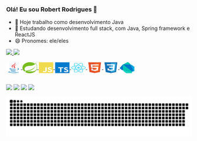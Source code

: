 ### Olá! Eu sou Robert Rodrigues 👋

- 🔭 Hoje trabalho como desenvolvimento Java
- 🌱 Estudando desenvolvimento full stack, com  Java, Spring framework e ReactJS
- 😄 Pronomes: ele/eles

 <div>
  <a href="https://github.com/robbintj">
  <img height="180em" src="https://github-readme-stats.vercel.app/api?username=robbintj&show_icons=true&theme=merko&include_all_commits=true&count_private=true"/>
  <img height="180em" src="https://github-readme-stats.vercel.app/api/top-langs/?username=robbintj&layout=compact&langs_count=7&theme=merko"/>
</div>
  
  <div style="display: inline_block"><br>
  <img align="center" alt="bob-Java" height="30" width="40" src="https://github.com/devicons/devicon/blob/master/icons/java/java-original.svg">
  <img align="center" alt="bob-Spring" height="30" width="40" src="https://github.com/devicons/devicon/blob/master/icons/spring/spring-original.svg">
  <img align="center" alt="bob-Js" height="30" width="40" src="https://raw.githubusercontent.com/devicons/devicon/master/icons/javascript/javascript-plain.svg">
  <img align="center" alt="bob-Ts" height="30" width="40" src="https://raw.githubusercontent.com/devicons/devicon/master/icons/typescript/typescript-plain.svg">
  <img align="center" alt="bob-React" height="30" width="40" src="https://raw.githubusercontent.com/devicons/devicon/master/icons/react/react-original.svg">
  <img align="center" alt="bob-HTML" height="30" width="40" src="https://raw.githubusercontent.com/devicons/devicon/master/icons/html5/html5-original.svg">
  <img align="center" alt="bob-CSS" height="30" width="40" src="https://raw.githubusercontent.com/devicons/devicon/master/icons/css3/css3-original.svg">
  <img align="center" alt="bob-Dart" height="30" width="40" src="https://github.com/devicons/devicon/blob/master/icons/dart/dart-original.svg">
    
</div>
  
  ##
  
  <div> 
     <a href="https://www.linkedin.com/in/robbintj" target="_blank"><img src="https://img.shields.io/badge/-LinkedIn-%230077B5?style=for-the-badge&logo=linkedin&logoColor=white" target="_blank"></a> 
     <a href = "mailto:robbintj@hotmail.com"><img src="https://img.shields.io/badge/Microsoft_Outlook-0078D4?style=for-the-badge&logo=microsoft-outlook&logoColor=white" target="_blank"></a>
  <a href="https://www.youtube.com/channel/UCc4aPOJRfpiGAK7zixbY6xA" target="_blank"><img src="https://img.shields.io/badge/YouTube-FF0000?style=for-the-badge&logo=youtube&logoColor=white" target="_blank"></a>
  <a href="https://www.instagram.com/mint.code/" target="_blank"><img src="https://img.shields.io/badge/-Instagram-%23E4405F?style=for-the-badge&logo=instagram&logoColor=white" target="_blank"></a>
  </div>
 
 ![Snake animation](https://github.com/robbintj/robbintj/blob/output/github-contribution-grid-snake.svg)  
 	 
 


